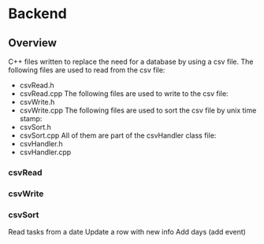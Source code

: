 # Backend

## Overview 
C++ files written to replace the need for a database by using a csv file.
The following files are used to read from the csv file:
* csvRead.h
* csvRead.cpp
The following files are used to write to the csv file:
* csvWrite.h
* csvWrite.cpp
The following files are used to sort the csv file by unix time stamp:
* csvSort.h
* csvSort.cpp
All of them are part of the csvHandler class file:
* csvHandler.h
* csvHandler.cpp

### csvRead

### csvWrite

### csvSort

Read tasks from a date 
Update a row with new info
Add days (add event)
